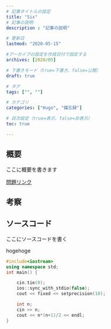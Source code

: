 ```yaml
---
# 記事タイトルの設定
title: "Six"
# 記事の説明
description : "記事の説明"

# 更新日
lastmod: "2020-05-15"

#アーカイブの設定を作成日付で設定する
archives: [2020/05]

# 下書きモード（true=下書き、false=公開）
draft: true

# タグ
tags: ["", ""]

# カテゴリ
categories: ["Hugo", "備忘録"]

# 目次設定（true=表示、false=非表示）
toc: true

---
```


## 概要

ここに概要を書きます <br>

[問題リンク](https://atcoder.jp/contests/abc167/tasks/abc167_a)

## 考察

## ソースコード

ここにソースコードを書く<br>

hogehoge

```cpp
#include<iostream>
using namespace std;
int main() {

	cin.tie(0);
	ios::sync_with_stdio(false);
	cout << fixed << setprecision(10);

	int n;
	cin >> n;
	cout << n*(n+1)/2 << endl;
}
```

